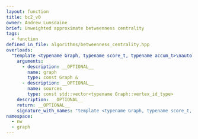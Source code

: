 ```yaml
---
layout: function
title: bc2_v0
owner: Andrew Lumsdaine
brief: Unweighted approximate betweenness centrality
tags:
  - function
defined_in_file: algorithms/betweenness_centrality.hpp
overloads:
  "template <typename Graph, typename score_t, typename accum_t>\nauto bc2_v0(const Graph &, const std::vector<typename Graph::vertex_id_type>)":
    arguments:
      - description: __OPTIONAL__
        name: graph
        type: const Graph &
      - description: __OPTIONAL__
        name: sources
        type: const std::vector<typename Graph::vertex_id_type>
    description: __OPTIONAL__
    return: __OPTIONAL__
    signature_with_names: "template <typename Graph, typename score_t, typename accum_t>\nauto bc2_v0(const Graph & graph, const std::vector<typename Graph::vertex_id_type> sources)"
namespace:
  - nw
  - graph
---
```

